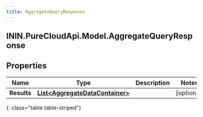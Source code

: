 ```yaml
---
title: AggregateQueryResponse
---
```

## ININ.PureCloudApi.Model.AggregateQueryResponse

## Properties

|Name | Type | Description | Notes|
|------------ | ------------- | ------------- | -------------|
| **Results** | [**List&lt;AggregateDataContainer&gt;**](AggregateDataContainer.html) |  | [optional] |
{: class="table table-striped"}


